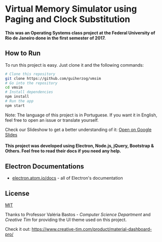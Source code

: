# Virtual Memory Simulator using Paging and Clock Substitution

**This was an Operating Systems class project at the Federal University of Rio de Janeiro done in the first semester of 2017.**

## How to Run
To run this project is easy. Just clone it and the following commands:
```bash
# Clone this repository
git clone https://github.com/guiherzog/vmsim
# Go into the repository
cd vmsim
# Install dependencies
npm install
# Run the app
npm start
```

Note: The language of this project is in Portuguese. If you want it in English, feel free to open an issue or translate yourself.

Check our Slideshow to get a better understanding of it: [Open on Google Slides]( https://docs.google.com/presentation/d/1RkHYf1MC1XA6na4kNTl1VE2YlssxpOwJ6jb7c9DQ7oo/pub?start=false&loop=false&delayms=3000)

#### This project was developed using Electron, Node.js, jQuery, Bootstrap & Others. Feel free to read their docs if you need any help.

## Electron Documentations
- [electron.atom.io/docs](http://electron.atom.io/docs) - all of Electron's documentation

## License

[MIT](LICENSE.md)

Thanks to Professor Valéria Bastos - *Computer Science Department* and *Creative Tim* for providing the UI theme used on this project.

Check it out: https://www.creative-tim.com/product/material-dashboard-pro/
